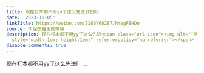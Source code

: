 ```yaml
---
title: 现在打本都不用yy了这么先进[吃惊]
date: '2023-10-05'
linkTitle: https://weibo.com/5286768287/NmsgFBHDo
source: 久保田鲤鱼的微博
description: 现在打本都不用yy了这么先进<span class="url-icon"><img alt="[吃惊]" src="https://h5.sinaimg.cn/m/emoticon/icon/default/d_chijing-59b444adb6.png"
  style="width:1em; height:1em;" referrerpolicy="no-referrer"></span>  ...
disable_comments: true
---
```

现在打本都不用yy了这么先进<span class="url-icon"><img alt="[吃惊]" src="https://h5.sinaimg.cn/m/emoticon/icon/default/d_chijing-59b444adb6.png" style="width:1em; height:1em;" referrerpolicy="no-referrer"></span>  ...